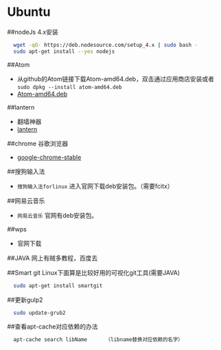Ubuntu
================
>


##nodeJs 4.x安装
```bash
  wget -qO- https://deb.nodesource.com/setup_4.x | sudo bash -
  sudo apt-get install --yes nodejs
```

##Atom
* 从github的Atom链接下载Atom-amd64.deb，双击通过应用商店安装或者`sudo dpkg --install atom-amd64.deb`
* [Atom-amd64.deb](https://github.com/atom/atom)

##lantern
* 翻墙神器
* [lantern](https://raw.githubusercontent.com/getlantern/lantern-binaries/master/lantern-installer-beta-64-bit.deb)

##chrome 谷歌浏览器
* [google-chrome-stable](https://dl.google.com/linux/direct/google-chrome-stable_current_amd64.deb)



##搜狗输入法
* `搜狗输入法forlinux` 进入官网下载deb安装包。（需要fcitx）

##网易云音乐
* `网易云音乐` 官网有deb安装包。

##wps
* 官网下载


##JAVA
网上有贼多教程，百度去

##Smart git
Linux下面算是比较好用的可视化git工具(需要JAVA)
```bash
  sudo apt-get install smartgit
```

##更新gulp2
```bash
  sudo update-grub2  
```

##查看apt-cache对应依赖的办法
```bash
  apt-cache search libName      （libname替换对应依赖的名字）
```
